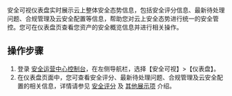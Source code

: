安全可视仪表盘实时展示云上整体安全态势信息，包括安全评分信息、最新待处理问题、合规管理及云安全配置等信息，帮助您对云上安全态势进行统一的安全管控。您可在仪表盘页查看您资产的安全概览信息并进行相关操作。
## 操作步骤
1. 登录 [安全运营中心控制台](https://console.cloud.tencent.com/ssav2)，在左侧导航栏，选择【安全可视】>【仪表盘】。
2. 在仪表盘页面中，您可查看安全评分、最新待处理问题、合规管理及云安全配置的相关信息，详情请参见 [安全评分](https://cloud.tencent.com/document/product/664/41471) 及 [其他展示项](https://cloud.tencent.com/document/product/664/41472) 介绍。
